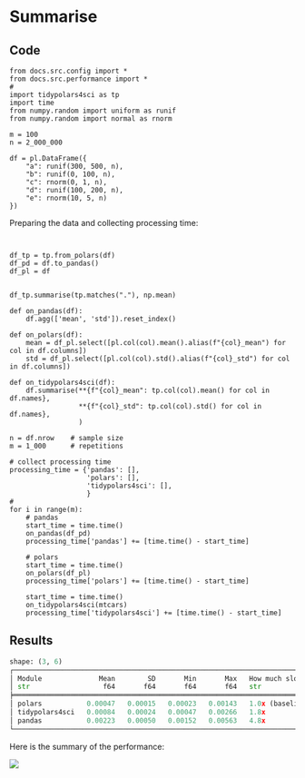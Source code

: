 # Summarise

## Code

``` {.python exports="code" results="none" tangle="src-summarise.py" cache="yes" noweb="no" session="*Python-Org*"}
from docs.src.config import *
from docs.src.performance import *
# 
import tidypolars4sci as tp
import time
from numpy.random import uniform as runif
from numpy.random import normal as rnorm

m = 100
n = 2_000_000

df = pl.DataFrame({
    "a": runif(300, 500, n),
    "b": runif(0, 100, n),
    "c": rnorm(0, 1, n),
    "d": runif(100, 200, n),
    "e": rnorm(10, 5, n)
})

```

Preparing the data and collecting processing time:

``` {.python exports="code" results="none" tangle="src-summarise.py" cache="yes" noweb="no" session="*Python-Org*"}


df_tp = tp.from_polars(df)
df_pd = df.to_pandas()
df_pl = df


df_tp.summarise(tp.matches("."), np.mean)

def on_pandas(df):
    df.agg(['mean', 'std']).reset_index()

def on_polars(df):
    mean = df_pl.select([pl.col(col).mean().alias(f"{col}_mean") for col in df.columns])
    std = df_pl.select([pl.col(col).std().alias(f"{col}_std") for col in df.columns])

def on_tidypolars4sci(df):
    df.summarise(**{f"{col}_mean": tp.col(col).mean() for col in df.names},
                 **{f"{col}_std": tp.col(col).std() for col in df.names},
                 )

n = df.nrow    # sample size
m = 1_000      # repetitions

# collect processing time
processing_time = {'pandas': [],
                   'polars': [],
                   'tidypolars4sci': [],
                   }
# 
for i in range(m):
    # pandas
    start_time = time.time()
    on_pandas(df_pd)
    processing_time['pandas'] += [time.time() - start_time]

    # polars
    start_time = time.time()
    on_polars(df_pl)
    processing_time['polars'] += [time.time() - start_time]

    start_time = time.time()
    on_tidypolars4sci(mtcars)
    processing_time['tidypolars4sci'] += [time.time() - start_time]

```

## Results

``` python
shape: (3, 6)
┌───────────────────────────────────────────────────────────────────────────────────────┐
│ Module              Mean        SD       Min       Max   How much slower than polars? │
│ str                  f64       f64       f64       f64   str                          │
╞═══════════════════════════════════════════════════════════════════════════════════════╡
│ polars           0.00047   0.00015   0.00023   0.00143   1.0x (baseline)              │
│ tidypolars4sci   0.00084   0.00024   0.00047   0.00266   1.8x                         │
│ pandas           0.00223   0.00050   0.00152   0.00563   4.8x                         │
└───────────────────────────────────────────────────────────────────────────────────────┘
```

Here is the summary of the performance:

![](./tables-and-figures/summarise.png)
